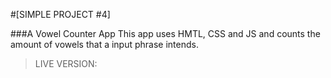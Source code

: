 #[SIMPLE PROJECT #4]

###A Vowel Counter App
This app uses HMTL, CSS and JS and counts the amount of vowels that a input phrase intends.

> LIVE VERSION: 